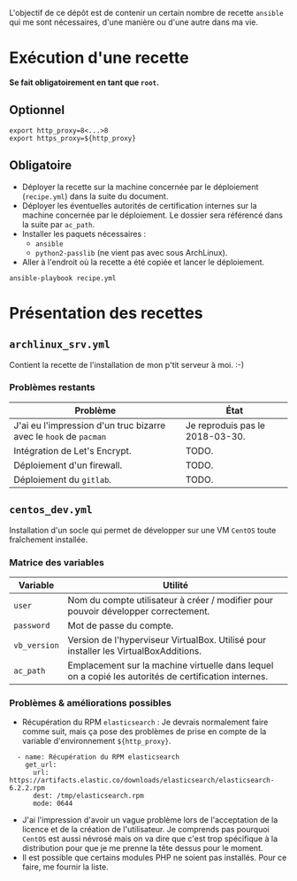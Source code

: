 L'objectif de ce dépôt est de contenir un certain nombre de recette `ansible` qui me sont nécessaires, d'une manière ou d'une autre dans ma vie.

# Exécution d'une recette
**Se fait obligatoirement en tant que `root`.**

## Optionnel
```
export http_proxy=8<...>8
export https_proxy=${http_proxy}
```

## Obligatoire
  * Déployer la recette sur la machine concernée par le déploiement (`recipe.yml`) dans la suite du document.
  * Déployer les éventuelles autorités de certification internes sur la machine concernée par le déploiement. Le dossier sera référencé dans la suite par `ac_path`.
  * Installer les paquets nécessaires : 
    * `ansible`
    * `python2-passlib` (ne vient pas avec sous ArchLinux).
  * Aller à l'endroit où la recette a été copiée et lancer le déploiement.
```
ansible-playbook recipe.yml
```



# Présentation des recettes
## `archlinux_srv.yml`
Contient la recette de l'installation de mon p'tit serveur à moi. :-)

### Problèmes restants
Problème | État
---------|-----
J'ai eu l'impression d'un truc bizarre avec le `hook` de `pacman` | Je reproduis pas le 2018-03-30.
Intégration de Let's Encrypt. | TODO.
Déploiement d'un firewall. | TODO.
Déploiement du `gitlab`. | TODO.

## `centos_dev.yml`
Installation d'un socle qui permet de développer sur une VM `CentOS` toute fraîchement installée.

### Matrice des variables
Variable | Utilité
---------|---------
`user` | Nom du compte utilisateur à créer / modifier pour pouvoir développer correctement.
`password` | Mot de passe du compte.
`vb_version` | Version de l'hyperviseur VirtualBox. Utilisé pour installer les VirtualBoxAdditions.
`ac_path` | Emplacement sur la machine virtuelle dans lequel on a copié les autorités de certification internes.

### Problèmes & améliorations possibles
  * Récupération du RPM `elasticsearch` : Je devrais normalement faire comme suit, mais ça pose des problèmes de prise en compte de la variable d'environnement `${http_proxy}`.

```
  - name: Récupération du RPM elasticsearch
    get_url:
      url: https://artifacts.elastic.co/downloads/elasticsearch/elasticsearch-6.2.2.rpm
      dest: /tmp/elasticsearch.rpm
      mode: 0644
```

  * J'ai l'impression d'avoir un vague problème lors de l'acceptation de la licence et de la création de l'utilisateur. Je comprends pas pourquoi `CentOS` est aussi névrosé mais on va dire que c'est trop spécifique à la distribution pour que je me prenne la tête dessus pour le moment.
  * Il est possible que certains modules PHP ne soient pas installés. Pour ce faire, me fournir la liste.
